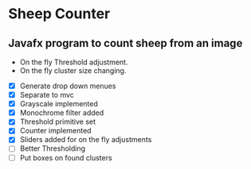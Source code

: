 # Sheep Counter

## Javafx program to count sheep from an image
* On the fly Threshold adjustment.
* On the fly cluster size changing.

- [x] Generate drop down menues
- [x] Separate to mvc
- [x] Grayscale implemented
- [x] Monochrome filter added
- [x] Threshold primitive set
- [x] Counter implemented
- [x] Sliders added for on the fly adjustments
- [ ] Better Thresholding
- [ ] Put boxes on found clusters
